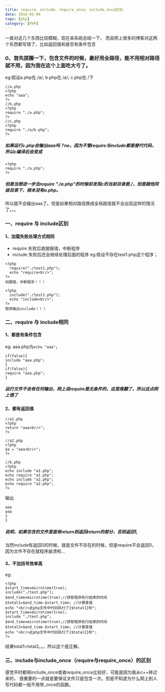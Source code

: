 ```yaml
---
title: require、include、require_once、include_once区别
date: 2016-05-04
tags: [php]
category: [PHP]
---
```

一直对这几个东西比较模糊，现在来系统总结一下，
而且网上很多的博客对这两个东西都写错了，比如返回值和是否有条件包含
<!--more-->
### 0、首先提醒一下，包含文件的时候，最好用全路径，能不用相对路径就不用，因为我在这个上面吃大亏了。
eg:假设a.php在./a/;   b.php在./a/;   c.php在./下
```
//a.php
<?php
echo "aaa";
?>
//b.php
<?php
require "./a.php";
?>
//c.php
<?php
require "./a/b.php";
?>
```
##### 如果运行c.php会输出aaa吗？no，因为不管require与include都是替代代码，所以c编译后会变成
```
<?php
require "./a.php";
?>
```
##### 但是当想进一步去require "./a.php"的时候却发现c的当前目录是./，但是跟他同级目录下，根本没有a.php。
所以就不会输出aaa了。但是如果相对路径换成全局路径就不会出现这样的情况了。。。
### 一、require 与 include区别
#### 1、加载失败处理方式相同
- require 失败后直接报错，中断程序
- include 失败后还会继续处理后面的程序
eg:假设不存在test1.php这个程序；
 
```
<?php
  require("./test1.php");
  echo "require<br/>";
?>
则报错，中断程序！！！
 
<?php
  include("./test1.php");
  echo "include<br/>";
?>
程序输出include！！！
```
### 二、require 与 include相同
#### 1、都是有条件包含
eg: aaa.php为`echo "aaa";`
```
if(false){
include "aaa.php";
}
if(false){
require "aaa.php";
}
```
##### 运行文件不会有任何输出，网上说require是无条件的，这里推翻了，所以这点网上错了
#### 2、都有返回值
```
//a1.php
<?php
return "aaa<br/>";
?>
 
//a2.php
<?php
$a = "aaa<br/>";
?>
 
//b.php
<?php
echo include "a1.php";
echo require "a1.php";
echo include "a2.php";
echo require "a2.php";
?>
```
输出
```
aaa
aaa
1
1
```
##### 说明，如果包含的文件里面有return则返回return的部分，否则返回1,
当然include有返回0的时候，就是文件不存在的时候，但是require不会返回0，因为文件不存在就程序崩溃啦...
#### 3、不加括号效率高
eg:
```
<?php
$start_time=microtime(true);
include("./test.php");
$end_time=microtime(true);//获取程序执行结束的时间
$total1=$end_time-$start_time; //计算差值
echo "<br/>此php文件中代码执行了{$total1}秒";
$start_time=microtime(true);
include "./test.php";
$end_time=microtime(true);//获取程序执行结束的时间
$total2=$end_time-$start_time; //计算差值
echo "<br/>此php文件中代码执行了{$total2}秒";
?>
```
结果total1>total2。。。所以这个是正解。
### 三、include与include_once（require与require_once）的区别
感觉平时都用include_once或者require_once比较好，可能是因为我从c++转过来的，
很重要的一点就是要保证文件只是包含一次。但是不知道为什么网上别人写代码都一般不用带_once的函数。